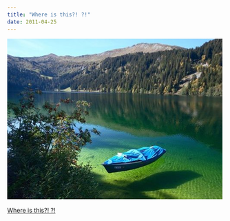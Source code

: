 ```yaml
---
title: "Where is this?! ?!"
date: 2011-04-25
---
```


![2011-04-25-1588mrb4.jpeg](/images/2011-04-25-1588mrb4.jpeg)

<a href="http://lolsnaps.com/news/1104/0/">Where is this?! ?!</a>